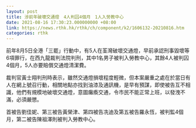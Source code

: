 ```yaml
---
layout: post
title: 涉前年破壞交通燈　4人判囚4個月　1人入勞教中心
date: 2021-08-16 17:30:23.000000000 +08:00
link: https://news.rthk.hk/rthk/ch/component/k2/1606132-20210816.htm
categories: rthk
---
```


前年8月5日全港「三罷」行動中，有5人在荃灣破壞交通燈，早前承認刑事毀壞等6項罪行，在西九龍裁判法院判刑，其中1名男子被判入勞教中心，其餘4人被判囚4個月，5人亦要賠償交通燈清潔費。

裁判官黃士翔判刑時表示，雖然交通燈損壞程度輕微，但本案嚴重之處在於當日有人在網上號召行動，相關地點亦找到油漆及通訊機，是早有預謀，即使被告互不相識，他們有規模地破壞交通燈，意圖癱瘓交通，令市民不能正常上班，以發洩不滿，必須嚴懲。

首被告劉佳妮、第三被告黃榮津、第四被告冼迪及第五被告羅永恆，被判監4個月，第二被告陳祖澤則被判入勞教中心。
